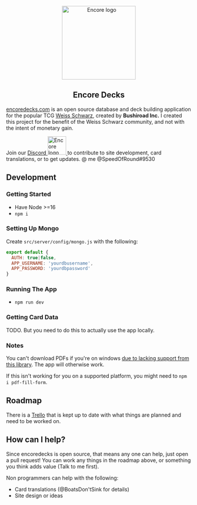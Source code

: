 
<p align="center"><a href="https://www.encoredecks.com" target="_blank" rel="noopener noreferrer"><img width="200" src="https://www.encoredecks.com/images/assets/Clappy_240.png" alt="Encore logo"></a></p>

<h2 align="center">Encore Decks</h2>

[encoredecks.com](https://encoredecks.com) is an open source database and deck building application for the popular TCG [Weiss Schwarz](https://en.ws-tcg.com/), created by **Bushiroad Inc.** I created this project for the benefit of the Weiss Schwarz community, and not with the intent of monetary gain.

Join our <a href="https://discord.gg/cFsZJCq"> Discord <img width="50" src="https://discordapp.com/assets/2c21aeda16de354ba5334551a883b481.png" alt="Encore logo"> </a> to contribute to site development, card translations, or to get updates.
@ me @SpeedOfRound#9530

## Development

### Getting Started

* Have Node >=16
* `npm i`

### Setting Up Mongo

Create `src/server/config/mongo.js` with the following:

```js
export default {
  AUTH: true|false,
  APP_USERNAME: 'yourdbusername',
  APP_PASSWORD: 'yourdbpassword'
}
```

### Running The App

* `npm run dev`

### Getting Card Data

TODO. But you need to do this to actually use the app locally.

### Notes

You can't download PDFs if you're on windows [due to lacking support from this library](https://github.com/tpisto/pdf-fill-form). The app will otherwise work.

If this isn't working for you on a supported platform, you might need to `npm i pdf-fill-form`.

## Roadmap

There is a [Trello](https://trello.com/b/eQnnH19k/encoredecks) that is kept up to date with what things are planned and need to be worked on.

## How can I help?

Since encoredecks is open source, that means any one can help, just open a pull request! You can work any things in the roadmap above, or something you think adds value (Talk to me first).

Non programmers can help with the following:

 - Card translations (@BoatsDon'tSink for details)
 - Site design or ideas
